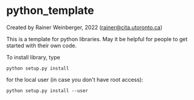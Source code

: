 # python_template

Created by Rainer Weinberger, 2022 (rainer@cita.utoronto.ca)

This is a template for python libraries. May it be helpful for people to get started with their own code.

To install library, type

    python setup.py install
    
for the local user (in case you don't have root access):

    python setup.py install --user

